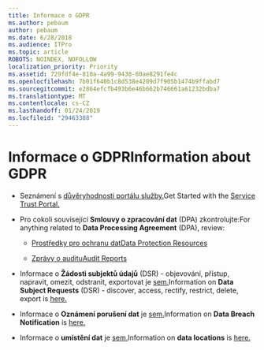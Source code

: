 ```yaml
---
title: Informace o GDPR
ms.author: pebaum
author: pebaum
ms.date: 6/28/2018
ms.audience: ITPro
ms.topic: article
ROBOTS: NOINDEX, NOFOLLOW
localization_priority: Priority
ms.assetid: 729fdf4e-810a-4a99-9438-60ae8291fe4c
ms.openlocfilehash: 7b01f640b1c8d538e4209d7f905b1474b9ffabd7
ms.sourcegitcommit: e2864efcfb493b6e46b662b746661a61232bdba7
ms.translationtype: MT
ms.contentlocale: cs-CZ
ms.lasthandoff: 01/24/2019
ms.locfileid: "29463388"
---
```

# <a name="information-about-gdpr"></a><span data-ttu-id="b984b-102">Informace o GDPR</span><span class="sxs-lookup"><span data-stu-id="b984b-102">Information about GDPR</span></span>

- <span data-ttu-id="b984b-103">Seznámení s [důvěryhodnosti portálu služby.](https://servicetrust.microsoft.com/ViewPage/GDPRGetStarted)</span><span class="sxs-lookup"><span data-stu-id="b984b-103">Get Started with the [Service Trust Portal.](https://servicetrust.microsoft.com/ViewPage/GDPRGetStarted)</span></span>
    
- <span data-ttu-id="b984b-104">Pro cokoli související **Smlouvy o zpracování dat** (DPA) zkontrolujte:</span><span class="sxs-lookup"><span data-stu-id="b984b-104">For anything related to **Data Processing Agreement** (DPA), review:</span></span> 
    
  - [<span data-ttu-id="b984b-105">Prostředky pro ochranu dat</span><span class="sxs-lookup"><span data-stu-id="b984b-105">Data Protection Resources</span></span>](https://servicetrust.microsoft.com/ViewPage/TrustDocuments)
    
  - [<span data-ttu-id="b984b-106">Zprávy o auditu</span><span class="sxs-lookup"><span data-stu-id="b984b-106">Audit Reports</span></span>](https://servicetrust.microsoft.com/ViewPage/MSComplianceGuide)
    
- <span data-ttu-id="b984b-107">Informace o **Žádosti subjektů údajů** (DSR) - objevování, přístup, napravit, omezit, odstranit, exportovat je [sem.](https://docs.microsoft.com/en-us/microsoft-365/compliance/gdpr-dsr-office365)</span><span class="sxs-lookup"><span data-stu-id="b984b-107">Information on **Data Subject Requests** (DSR) - discover, access, rectify, restrict, delete, export is [here.](https://docs.microsoft.com/en-us/microsoft-365/compliance/gdpr-dsr-office365)</span></span>
    
- <span data-ttu-id="b984b-108">Informace o **Oznámení porušení dat** je [sem.](https://servicetrust.microsoft.com/ViewPage/GDPRBreach)</span><span class="sxs-lookup"><span data-stu-id="b984b-108">Information on **Data Breach Notification** is [here.](https://servicetrust.microsoft.com/ViewPage/GDPRBreach)</span></span>
    
- <span data-ttu-id="b984b-109">Informace o **umístění dat** je [sem.](https://products.office.com/en-us/where-is-your-data-located?ms.officeurl=datamaps&amp;geo=All#All)</span><span class="sxs-lookup"><span data-stu-id="b984b-109">Information on **data locations** is [here.](https://products.office.com/en-us/where-is-your-data-located?ms.officeurl=datamaps&amp;geo=All#All)</span></span>
    

